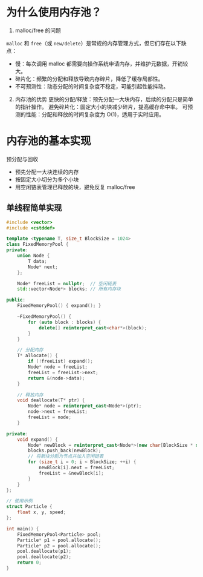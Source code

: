 # 为什么使用内存池？

1. malloc/free 的问题

`malloc` 和 `free`（或 `new/delete`）是常规的内存管理方式，但它们存在以下缺点：

- 慢：每次调用 malloc 都需要向操作系统申请内存，并维护元数据，开销较大。
- 碎片化：频繁的分配和释放导致内存碎片，降低了缓存局部性。
- 不可预测性：动态分配的时间复杂度不稳定，可能引起性能抖动。

2. 内存池的优势
更快的分配/释放：预先分配一大块内存，后续的分配只是简单的指针操作。
避免碎片化：固定大小的块减少碎片，提高缓存命中率。
可预测的性能：分配和释放的时间复杂度为 O(1)，适用于实时应用。

# 内存池的基本实现

预分配与回收

- 预先分配一大块连续的内存
- 按固定大小切分为多个小块
- 用空闲链表管理已释放的块，避免反复 malloc/free

## 单线程简单实现

```cpp
#include <vector>
#include <cstddef>

template <typename T, size_t BlockSize = 1024>
class FixedMemoryPool {
private:
    union Node {
        T data;
        Node* next;
    };

    Node* freeList = nullptr;  // 空闲链表
    std::vector<Node*> blocks; // 所有内存块

public:
    FixedMemoryPool() { expand(); }

    ~FixedMemoryPool() {
        for (auto block : blocks) {
            delete[] reinterpret_cast<char*>(block);
        }
    }

    // 分配内存
    T* allocate() {
        if (!freeList) expand();
        Node* node = freeList;
        freeList = freeList->next;
        return &(node->data);
    }

    // 释放内存
    void deallocate(T* ptr) {
        Node* node = reinterpret_cast<Node*>(ptr);
        node->next = freeList;
        freeList = node;
    }

private:
    void expand() {
        Node* newBlock = reinterpret_cast<Node*>(new char[BlockSize * sizeof(Node)]);
        blocks.push_back(newBlock);
        // 将新块分割为节点并加入空闲链表
        for (size_t i = 0; i < BlockSize; ++i) {
            newBlock[i].next = freeList;
            freeList = &newBlock[i];
        }
    }
};

// 使用示例
struct Particle {
    float x, y, speed;
};

int main() {
    FixedMemoryPool<Particle> pool;
    Particle* p1 = pool.allocate();
    Particle* p2 = pool.allocate();
    pool.deallocate(p1);
    pool.deallocate(p2);
    return 0;
}
```
